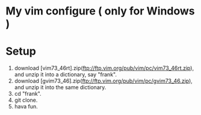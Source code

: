 My vim configure ( only for Windows )
======

Setup
=====
1. download [vim73_46rt].zip(ftp://ftp.vim.org/pub/vim/pc/vim73_46rt.zip), and unzip it into a dictionary, say "frank".
2. download [gvim73_46].zip(ftp://ftp.vim.org/pub/vim/pc/gvim73_46.zip), and unzip it into the same dictionary.
3. cd "frank".
4. git clone.
5. hava fun. 
